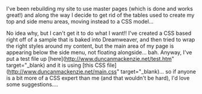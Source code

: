 I've been rebuilding my site to use master pages (which is done and works great!) and along the way I decide to get rid of the tables used to create my top and side menu areas, moving instead to a CSS model...

No idea why, but I can't get it to do what I want!! I've created a CSS based right off of a sample that is baked into Dreamweaver, and then tried to wrap the right styles around my content, but the main area of my page is appearing below the side menu, not floating alongside... bah. Anyway, I've put a test file up [here](http://www.duncanmackenzie.net/test.htm" target="_blank) and it is using [this CSS file](http://www.duncanmackenzie.net/main.css" target="_blank)... so if anyone is a bit more of a CSS expert than me (and that wouldn't be hard), I'd love some suggestions....